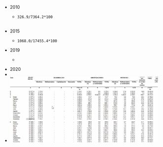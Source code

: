 - 2010
	- ```calc
	  326.9/7364.2*100
	  
	  
	  ```
- 2015
	- ```calc
	  1068.0/17455.4*100
	  ```
- 2019
	- ```calc
	  
	  ```
- 2020
-
- ![image.png](../assets/image_1642466710060_0.png)